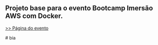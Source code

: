 ## Projeto base para o evento Bootcamp Imersão AWS com Docker.

[>> Página do evento](https://inscricao.imersaoaws.com.br)

#   b i a 
 
 